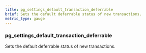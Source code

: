 ```yaml
---
title: pg_settings_default_transaction_deferrable
brief: Sets the default deferrable status of new transactions.
metric_type: gauge
---
```

### pg_settings_default_transaction_deferrable

Sets the default deferrable status of new transactions.